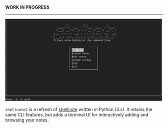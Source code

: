 
**WORK IN PROGRESS**

---

![](screenshot/tui.png)

`shellnote2` is a refresh of [shellnote](https://github.com/mrtgst/shellnote-posix) written in Python (3.x). It retains the same CLI features, but adds a terminal UI for interactively adding and browsing your notes.
